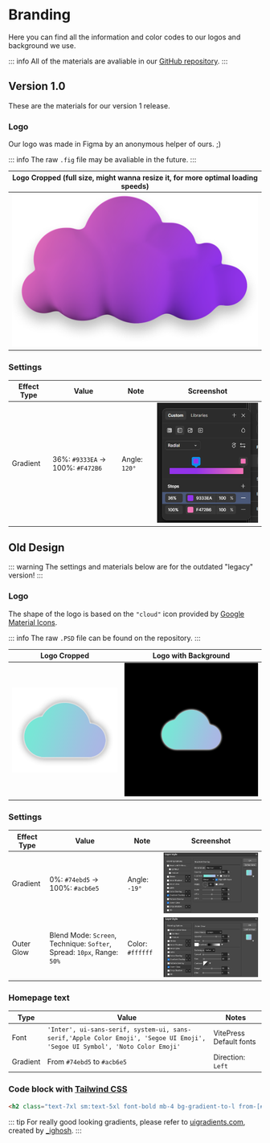 # Branding

Here you can find all the information and color codes to our logos and background we use.

::: info
All of the materials are avaliable in our [GitHub repository](https://github.com/screeniehost/branding).
:::

## Version 1.0

These are the materials for our version 1 release.

### Logo

Our logo was made in Figma by an anonymous helper of ours. ;)

::: info
The raw `.fig` file may be avaliable in the future.
:::


| Logo Cropped (full size, might wanna resize it, for more optimal loading speeds) |
|--------------|
| ![Logo](https://raw.githubusercontent.com/screeniehost/branding/refs/heads/main/v1/exported/logo.png) |

### Settings

| Effect Type | Value | Note | Screenshot |
|--------------|------------------------------------------|------------------|------------------|
| Gradient | 36%: `#9333EA` -> 100%: `#F472B6` | Angle: `120°` | ![Settings](https://raw.githubusercontent.com/screeniehost/branding/refs/heads/main/v1/gradient/settings.png) |


## Old Design
::: warning
The settings and materials below are for the outdated "legacy" version!
:::

### Logo

The shape of the logo is based on the `"cloud"` icon provided by [Google Material Icons](https://fonts.google.com/icons).

::: info
The raw `.PSD` file can be found on the repository.
:::

| Logo Cropped | Logo with Background |
|--------------|----------------------|
| ![Logo](https://raw.githubusercontent.com/screeniehost/branding/refs/heads/main/legacy/exported/logo_cropped.png) | ![Logo](https://raw.githubusercontent.com/screeniehost/branding/refs/heads/main/legacy/exported/logo_bg.png) |

### Settings

| Effect Type | Value | Note | Screenshot |
|--------------|------------------------------------------|------------------|------------------|
| Gradient | 0%: `#74ebd5` -> 100%: `#acb6e5` | Angle: `-19°` | ![Settings](https://raw.githubusercontent.com/screeniehost/branding/refs/heads/main/legacy/gradient/settings.png) |
| Outer Glow | Blend Mode: `Screen`, Technique: `Softer`, Spread: `10px`, Range: `50%` | Color: `#ffffff` | ![Settings](https://raw.githubusercontent.com/screeniehost/branding/refs/heads/main/legacy/gradient/outer_glow.png) |

### Homepage text
| Type | Value | Notes |
|-|-|-|
| Font | `'Inter', ui-sans-serif, system-ui, sans-serif,'Apple Color Emoji', 'Segoe UI Emoji', 'Segoe UI Symbol', 'Noto Color Emoji'` | VitePress Default fonts |
| Gradient | From `#74ebd5` to `#acb6e5` | Direction: `Left` |

### Code block with [Tailwind CSS](https://tailwindcss.com/)

```html
<h2 class="text-7xl sm:text-5xl font-bold mb-4 bg-gradient-to-l from-[#74ebd5] to-[#acb6e5] bg-clip-text text-transparent break-words drop-shadow-xl">screenie</h2>
```

::: tip
For really good looking gradients, please refer to [uigradients.com](https://uigradients.com/), created by [_ighosh](https://x.com/_ighosh).
:::